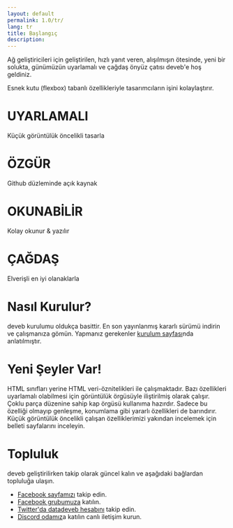 ```yaml
---
layout: default
permalink: 1.0/tr/
lang: tr
title: Başlangıç
description: 
---
```


<p class="girlik">
  Ağ geliştiricileri için geliştirilen, hızlı yanıt veren, alışılmışın ötesinde,
  yeni bir solukta, günümüzün uyarlamalı ve çağdaş önyüz çatısı <span class="simget">deveb</span>'e hoş geldiniz.
</p>

<p>
  Esnek kutu (flexbox) tabanlı özellikleriyle tasarımcıların işini kolaylaştırır. 
</p>

<div data-gnl="o dengeli-aralık metin-ortada">
  <div data-kart>
    <p style="font-size:23px;">
    <i class="fa fa-mobile" aria-hidden="true" style="font-size:1em;"></i>
    <i class="fa fa-tablet" aria-hidden="true" style="font-size:1.3em;"></i>
    <i class="fa fa-laptop" aria-hidden="true" style="font-size:1.7em;"></i>
    <i class="fa fa-desktop" aria-hidden="true" style="font-size:2em;"></i>
    </p>
    <h1>UYARLAMALI</h1>
    <p>Küçük görüntülük öncelikli tasarla</p>
  </div>
  <div data-kart>
      <p style="font-size:23px;">
        <i class="fa fa-github" aria-hidden="true" style="font-size:2em;"></i>
      </p>
      <h1>ÖZGÜR</h1>
      <p>Github düzleminde açık kaynak</p>
  </div>
  <div data-kart>
      <p style="font-size:23px;">
        <i class="fa fa-search" aria-hidden="true" style="font-size:2em;"></i>
      </p>
      <h1>OKUNABİLİR</h1>
      <p>Kolay okunur & yazılır</p>
  </div>
  <div data-kart>
    <p style="font-size:23px;">
      <i class="fa fa-css3" aria-hidden="true" style="font-size:2em;"></i>
    </p>
    <h1>ÇAĞDAŞ</h1>
    <p>Elverişli en iyi olanaklarla</p>
  </div>
</div>

<p></p>


<h1>Nasıl Kurulur?</h1>
<p>
  <span class="simget">deveb</span> kurulumu oldukça basittir. En son yayınlanmış
  kararlı sürümü indirin ve çalışmanıza gömün. Yapmanız gerekenler
  <a href="/1.0/tr/kurulum.html">kurulum sayfası</a>nda anlatılmıştır.
</p>

<h1>Yeni Şeyler Var!</h1>
<p>
  HTML sınıfları yerine HTML veri-öznitelikleri ile çalışmaktadır. Bazı özellikleri
  uyarlamalı olabilmesi için görüntülük örgüsüyle iliştirilmiş olarak çalışır. Çoklu parça
  düzenine sahip kap örgüsü kullanıma hazırdır. Sadece bu özelliği olmayıp genleşme,
  konumlama gibi yararlı özellikleri de barındırır. Küçük görüntülük öncelikli çalışan
  özelliklerimizi yakından incelemek için belleti sayfalarını inceleyin.
</p>

<h1>Topluluk</h1>
<p>
  <span class="simget">deveb</span> geliştirilirken takip olarak güncel
  kalın ve aşağıdaki bağlardan topluluğa ulaşın.
</p>
<ul>
  <li><a href="https://www.facebook.com/datadeveb/?ref=bookmarks">Facebook sayfamızı</a> takip edin.</li>
  <li><a href="https://www.facebook.com/groups/1818283228485179/?ref=bookmarks">Facebook grubumuza</a> katılın.</li>
  <li><a href="https://twitter.com/datadeveb">Twitter'da datadeveb hesabını</a> takip edin.</li>
  <li><a href="https://discord.gg/GeaYaCb">Discord odamız</a>a katılın canlı iletişim kurun.</li>
</ul>
<style type="text/css">
  [data-kart]{
    width:300px;
  }
</style>